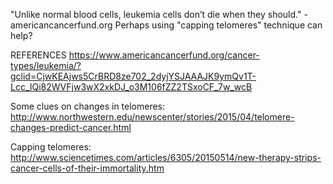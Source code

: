 "Unlike normal blood cells, leukemia cells don’t die when they should." - americancancerfund.org
Perhaps using "capping telomeres" technique can help?

REFERENCES
https://www.americancancerfund.org/cancer-types/leukemia/?gclid=CjwKEAjws5CrBRD8ze702_2dyjYSJAAAJK9ymQv1T-Lcc_IQi82WVFjw3wX2xkDJ_o3M106fZZ2TSxoCF_7w_wcB

Some clues on changes in telomeres:
http://www.northwestern.edu/newscenter/stories/2015/04/telomere-changes-predict-cancer.html

Capping telomeres:
http://www.sciencetimes.com/articles/6305/20150514/new-therapy-strips-cancer-cells-of-their-immortality.htm
